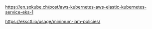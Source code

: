 https://en.sokube.ch/post/aws-kubernetes-aws-elastic-kubernetes-service-eks-1

https://eksctl.io/usage/minimum-iam-policies/
